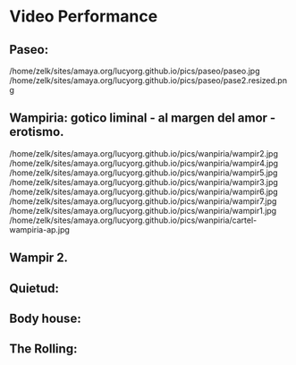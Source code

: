 
# Video Performance

## Paseo:

/home/zelk/sites/amaya.org/lucyorg.github.io/pics/paseo/paseo.jpg
/home/zelk/sites/amaya.org/lucyorg.github.io/pics/paseo/pase2.resized.png

## Wampiria: gotico liminal - al margen del amor - erotismo.

/home/zelk/sites/amaya.org/lucyorg.github.io/pics/wanpiria/wampir2.jpg
/home/zelk/sites/amaya.org/lucyorg.github.io/pics/wanpiria/wampir4.jpg
/home/zelk/sites/amaya.org/lucyorg.github.io/pics/wanpiria/wampir5.jpg
/home/zelk/sites/amaya.org/lucyorg.github.io/pics/wanpiria/wampir3.jpg
/home/zelk/sites/amaya.org/lucyorg.github.io/pics/wanpiria/wampir6.jpg
/home/zelk/sites/amaya.org/lucyorg.github.io/pics/wanpiria/wampir7.jpg
/home/zelk/sites/amaya.org/lucyorg.github.io/pics/wanpiria/wampir1.jpg
/home/zelk/sites/amaya.org/lucyorg.github.io/pics/wanpiria/cartel-wampiria-ap.jpg


## Wampir 2.



## Quietud:



## Body house:



## The Rolling:
